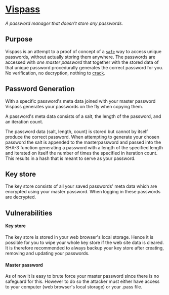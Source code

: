 # [Vispass](https://vispass.web.app/)

_A password manager that doesn't store any passwords._

## Purpose

Vispass is an attempt to a proof of concept of a [`safe`](#vulnerabilities) way to access unique passwords, without actually storing them anywhere. The passwords are accessed with _one master password_ that together with the stored data of that unique password procedurally generates the correct password for you. No verification, no decryption, nothing to [crack](https://xkcd.com/538/).

## Password Generation

With a specific password's meta data joined with your master password Vispass generates your passwords on the fly when copying them.

A password's meta data consists of a salt, the length of the password, and an iteration count.

The password data (salt, length, count) is stored but cannot by itself produce the correct password. When attempting to generate your chosen password the salt is appended to the masterpassword and passed into the SHA-3 function generating a password with a length of the specified length and iterated on itself the number of times the specified in iteration count. This results in a hash that is meant to serve as your password.

## Key store

The key store consists of all your saved passwords' meta data which are encrypted using your master password. When logging in these passwords are decrypted.

## Vulnerabilities

#### **Key store**

The key store is stored in your web browser's local storage. Hence it is possible for you to wipe your whole key store if the web site data is cleared. It is therefore recommended to always backup your key store after creating, removing and updating your passwords.

#### **Master password**

As of now it is easy to brute force your master password since there is no safeguard for this. However to do so the attacker must either have access to your computer (web browser's local storage) or your .pass file.
